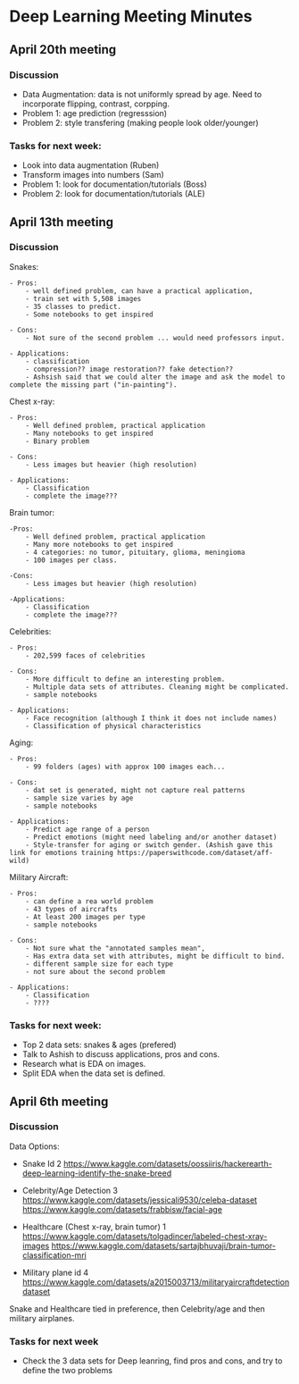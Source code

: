 # Deep Learning Meeting Minutes 


## April 20th meeting

### Discussion

- Data Augmentation: data is not uniformly spread by age. Need to incorporate flipping, contrast, corpping. 
- Problem 1: age prediction (regresssion)
- Problem 2: style transfering (making people look older/younger)

### Tasks for next week: 

- Look into data augmentation (Ruben)
- Transform images into numbers (Sam)
- Problem 1: look for documentation/tutorials (Boss)
- Problem 2: look for documentation/tutorials (ALE)

## April 13th meeting

### Discussion

Snakes:

	- Pros:
		- well defined problem, can have a practical application, 
		- train set with 5,508 images
		- 35 classes to predict. 
		- Some notebooks to get inspired 

	- Cons:
		- Not sure of the second problem ... would need professors input.

	- Applications: 
		- classification
		- compression?? image restoration?? fake detection?? 
		- Ashsish said that we could alter the image and ask the model to complete the missing part ("in-painting").


Chest x-ray: 

	- Pros: 
		- Well defined problem, practical application
		- Many notebooks to get inspired 
		- Binary problem 

	- Cons: 
		- Less images but heavier (high resolution)

	- Applications: 
		- Classification
		- complete the image???

Brain tumor:

	-Pros: 
		- Well defined problem, practical application
		- Many more notebooks to get inspired 
		- 4 categories: no tumor, pituitary, glioma, meningioma
		- 100 images per class. 

	-Cons: 
		- Less images but heavier (high resolution)

	-Applications: 
		- Classification
		- complete the image???


Celebrities: 

	- Pros:
		- 202,599 faces of celebrities

	- Cons: 
		- More difficult to define an interesting problem.
		- Multiple data sets of attributes. Cleaning might be complicated.
		- sample notebooks

	- Applications: 
		- Face recognition (although I think it does not include names)
		- Classification of physical characteristics 


Aging: 

	- Pros: 
		- 99 folders (ages) with approx 100 images each... 

	- Cons: 
		- dat set is generated, might not capture real patterns
		- sample size varies by age 
		- sample notebooks 

	- Applications: 
		- Predict age range of a person
		- Predict emotions (might need labeling and/or another dataset)
		- Style-transfer for aging or switch gender. (Ashish gave this link for emotions training https://paperswithcode.com/dataset/aff-wild)


Military Aircraft:

	- Pros:
		- can define a rea world problem
		- 43 types of aircrafts
		- At least 200 images per type
		- sample notebooks

	- Cons:
		- Not sure what the "annotated samples mean", 
		- Has extra data set with attributes, might be difficult to bind.
		- different sample size for each type 
		- not sure about the second problem

	- Applications: 
		- Classification 
		- ???? 


### Tasks for next week: 

- Top 2 data sets: snakes & ages (prefered)
- Talk to Ashish to discuss applications, pros and cons. 
- Research what is EDA on images.
- Split EDA when the data set is defined. 



## April 6th meeting

### Discussion

Data Options:

- Snake Id 2
https://www.kaggle.com/datasets/oossiiris/hackerearth-deep-learning-identify-the-snake-breed

- Celebrity/Age Detection 3
https://www.kaggle.com/datasets/jessicali9530/celeba-dataset
https://www.kaggle.com/datasets/frabbisw/facial-age

- Healthcare (Chest x-ray, brain tumor) 1
https://www.kaggle.com/datasets/tolgadincer/labeled-chest-xray-images
https://www.kaggle.com/datasets/sartajbhuvaji/brain-tumor-classification-mri

- Military plane id  4
https://www.kaggle.com/datasets/a2015003713/militaryaircraftdetectiondataset

Snake and Healthcare tied in preference, then Celebrity/age and then military airplanes. 

### Tasks for next week

- Check the 3 data sets for Deep leanring, find pros and cons, and try to define the two problems
